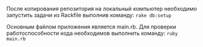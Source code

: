 После копирования репозитория на локальный компьютер необходимо запустить задачи из Rackfile выполнив команду:
```rake db:setup```

Основным файлом приложения является main.rb.
Для проверки работоспособности кода необходимов выполнить команду:
```ruby main.rb```
